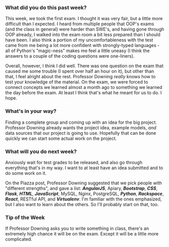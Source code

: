 ### What did you do this past week?
This week, we took the first exam. I thought it was very fair, but a little more
difficult than I expected. I heard from multiple people that OOP's exams
(and the class in general) were harder than SWE's, and having gone through OOP
already, I walked into the exam room a bit less prepared than I should have
been. I also think a portion of my uncomfortableness with the test came from me
being a lot more confident with strongly-typed languages - all of 
Python's "magic-ness" makes me feel a little uneasy (I think the answers to
a couple of the coding questions were one-liners). 

Overall, however, I think I did well. There was one question on the exam that
caused me some trouble (I spent over half an hour on it), but other than that,
I feel alright about the rest. Professor Downing *really* knows how to test
your knowledge of the material. On the exam, we were forced to connect
concepts we learned almost a month ago to something we learned the day
before the exam. At least I think that's what he meant for us to do. I hope.

### What's in your way?

Finding a complete group and coming up with an idea for the big project.
Professor Downing already wants the project idea, example models, *and* data
sources that our project is going to use. Hopefully that can be done quickly
we can start some actual work on the project. 

### What will you do next week?

Anxiously wait for test grades to be released, and also go through everything
that's in my way. I want to at least have an
idea submitted and to do some work on it. 

On the Piazza post, Professor
Downing suggested that we pick people with "different strengths", and gave a
list: **_AngularJS_**, Apiary, **_Bootstrap_**, **_CSS_**, **_Flask_**, **_HTML_**,
**_JavaScript_**, MySQL, Nginx, PostgreSQL, **_Python_**, **_Rackspace_**, **_React_**,
RESTful API, and **_Virtualenv_**. I'm familiar with the ones emphasized, but
I also want to learn about the others. So I'll probably start on that, too.

### Tip of the Week
If Professor Downing asks you to write something in class, there's an
extremely high chance it will be on the exam. Except it will be a little
more complicated. 